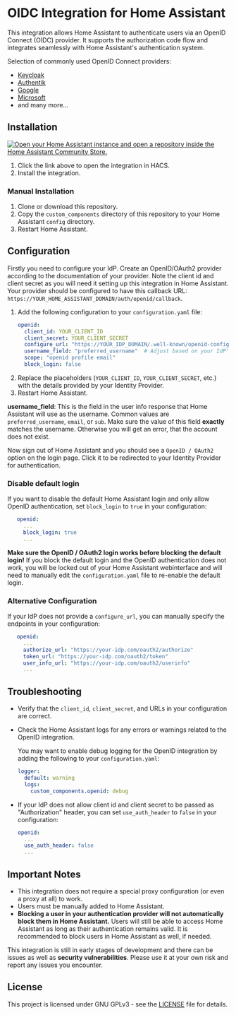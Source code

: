 # OIDC Integration for Home Assistant

This integration allows Home Assistant to authenticate users via an OpenID Connect (OIDC) provider. It supports the authorization code flow and integrates seamlessly with Home Assistant's authentication system.

Selection of commonly used OpenID Connect providers:
- [Keycloak](https://www.keycloak.org/)
- [Authentik](https://goauthentik.io/)
- [Google](https://developers.google.com/identity/protocols/oauth2/openid-connect)
- [Microsoft](https://docs.microsoft.com/en-us/azure/active-directory/develop/v2-overview)
- and many more...

## Installation

[![Open your Home Assistant instance and open a repository inside the Home Assistant Community Store.](https://my.home-assistant.io/badges/hacs_repository.svg)](https://my.home-assistant.io/redirect/hacs_repository/?category=integration&repository=hass-openid&owner=cavefire)

1. Click the link above to open the integration in HACS.
2. Install the integration.

### Manual Installation

1. Clone or download this repository.
2. Copy the `custom_components` directory of this repository to your Home Assistant `config` directory.
3. Restart Home Assistant.

## Configuration

Firstly you need to configure your IdP. Create an OpenID/OAuth2 provider according to the documentation of your provider.
Note the client id and client secret as you will need it setting up this integration in Home Assistant. Your provider should be configured to have this callback URL: `https://YOUR_HOME_ASSISTANT_DOMAIN/auth/openid/callback`.

1. Add the following configuration to your `configuration.yaml` file:
   ```yaml
   openid:
     client_id: YOUR_CLIENT_ID
     client_secret: YOUR_CLIENT_SECRET
     configure_url: "https://YOUR_IDP_DOMAIN/.well-known/openid-configuration"  # Replace with your Identity Provider's URL
     username_field: "preferred_username"  # Adjust based on your IdP's user info response
     scope: "openid profile email"
     block_login: false
   ```
2. Replace the placeholders (`YOUR_CLIENT_ID`, `YOUR_CLIENT_SECRET`, etc.) with the details provided by your Identity Provider.
3. Restart Home Assistant.


**username_field**: This is the field in the user info response that Home Assistant will use as the username. Common values are `preferred_username`, `email`, or `sub`. Make sure the value of this field **exactly** matches the username. Otherwise you will get an error, that the account does not exist.


Now sign out of Home Assistant and you should see a `OpenID / OAuth2` option on the login page. Click it to be redirected to your Identity Provider for authentication.

### Disable default login

If you want to disable the default Home Assistant login and only allow OpenID authentication, set `block_login` to `true` in your configuration:
```yaml
   openid:
     ...
     block_login: true
     ...
```

**Make sure the OpenID / OAuth2 login works before blocking the default login!** If you block the default login and the OpenID authentication does not work, you will be locked out of your Home Assistant webinterface and will need to manually edit the `configuration.yaml` file to re-enable the default login.

### Alternative Configuration

If your IdP does not provide a `configure_url`, you can manually specify the endpoints in your configuration:
```yaml
   openid:
     ...
     authorize_url: "https://your-idp.com/oauth2/authorize"
     token_url: "https://your-idp.com/oauth2/token"
     user_info_url: "https://your-idp.com/oauth2/userinfo"
     ...
```

## Troubleshooting
- Verify that the `client_id`, `client_secret`, and URLs in your configuration are correct.
- Check the Home Assistant logs for any errors or warnings related to the OpenID integration.

  You may want to enable debug logging for the OpenID integration by adding the following to your `configuration.yaml`:
    ```yaml
    logger:
      default: warning
      logs:
        custom_components.openid: debug
    ```
- If your IdP does not allow client id and client secret to be passed as "Authorization" header, you can set `use_auth_header` to `false` in your configuration:
    ```yaml
    openid:
      ...
      use_auth_header: false
      ...
    ```

## Important Notes

- This integration does not require a special proxy configuration (or even a proxy at all) to work.
- Users must be manually added to Home Assistant.
- **Blocking a user in your authentication provider will not automatically block them in Home Assistant.** Users will still be able to access Home Assistant as long as their authentication remains valid. It is recommended to block users in Home Assistant as well, if needed.

This integration is still in early stages of development and there can be issues as well as **security vulnerabilities**. Please use it at your own risk and report any issues you encounter.

## License
This project is licensed under GNU GPLv3 - see the [LICENSE](LICENSE) file for details.
